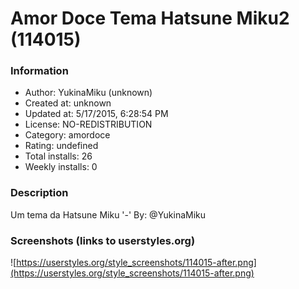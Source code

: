 # Amor Doce Tema Hatsune Miku2 (114015)

### Information
- Author: YukinaMiku (unknown)
- Created at: unknown
- Updated at: 5/17/2015, 6:28:54 PM
- License: NO-REDISTRIBUTION
- Category: amordoce
- Rating: undefined
- Total installs: 26
- Weekly installs: 0


### Description
Um tema da Hatsune Miku '-'
By: @YukinaMiku


### Screenshots (links to userstyles.org)
![https://userstyles.org/style_screenshots/114015-after.png](https://userstyles.org/style_screenshots/114015-after.png)


